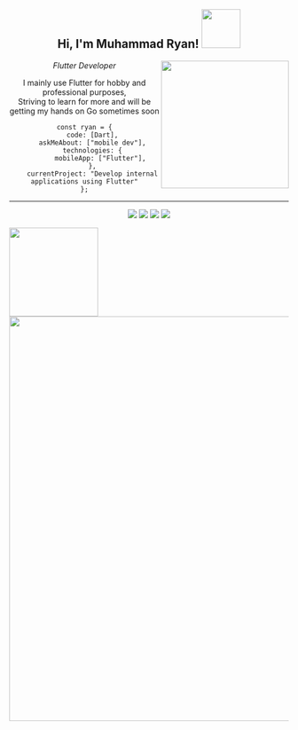 <body> 
<center>
<h2>Hi, I'm Muhammad Ryan! <img src="https://media.giphy.com/media/gmmdtnbcRdDMs/giphy.gif" width="70"></h2>
<img align='right' src="https://media.giphy.com/media/lP8xu5t2DLGG045H8F/giphy.gif" width="230">
<p><em>Flutter Developer</em></p>
<p>I mainly use Flutter for hobby and professional purposes,  <br> Striving to learn for more and will be getting my hands on Go sometimes soon</p>
</p>





```
const ryan = {
    code: [Dart],
    askMeAbout: ["mobile dev"],
    technologies: {
        mobileApp: ["Flutter"],
    },
    currentProject: "Develop internal applications using Flutter"
};
```
---




<!-- <a href="https://discord.com/users/202740603790819328" > -->
  <a href="https://ryanprwdev.netlify.app/" >
   
  </a>
  
  
</div>
  <p ><img src="https://img.shields.io/badge/Flutter%20-%231DA1F2.svg?&style=for-the-badge&logo=flutter&logoColor=white"/> <img src="https://img.shields.io/badge/FastAPI-005571?style=for-the-badge&logo=fastapi"/> <img src="https://img.shields.io/badge/mysql-%2300f.svg?style=for-the-badge&logo=mysql&logoColor=white"/>
<img src="https://img.shields.io/badge/dart-%230175C2.svg?style=for-the-badge&logo=dart&logoColor=white"/> <br>
    <div align="center">
      </div>
</body>

<div style="display: flex; flex-direction: column">
  <div style="display: flex; flex-direction: row;">
     <img
	style="min-width: 160px;"
	height="160"
        src="https://streak-stats.demolab.com/?user=kuntydev&theme=midnight_purple&hide_border=true&date_format=M%20j%5B%2C%20Y%5D"
      />
   </div>
   <div style="display: flex; flex-direction: column">
      <img
	width="730"
        src="http://github-profile-summary-cards.vercel.app/api/cards/profile-details?username=Ryanprw&theme=midnight_purple"
      />
   </div
